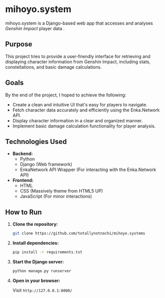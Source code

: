 # mihoyo.system

mihoyo.system is a Django-based web app that accesses and analyses *Genshin Impact* player data .

## Purpose

This project tries to provide a user-friendly interface for retrieving and displaying character information from Genshin Impact, including stats, constellations, and basic damage calculations.

## Goals

By the end of the project, I hoped to achieve the following:

*   Create a clean and intuitive UI that's easy for players to navigate.
*   Fetch character data accurately and efficiently using the Enka.Network API.
*   Display character information in a clear and organized manner.
*   Implement basic damage calculation functionality for player analysis. 

## Technologies Used

*   **Backend:**
    *   Python
    *   Django (Web framework)
    *   EnkaNetwork API Wrapper (For interacting with the Enka.Network API)
*   **Frontend:**
    *   HTML
    *   CSS (Massively theme from HTML5 UP)
    *   JavaScript (For minor interactions)

## How to Run

1.  **Clone the repository:**  
    ```bash
    git clone https://github.com/totallynotnochi/mihoyo.systems
    ```
2.  **Install dependencies:**
    ```bash
    pip install -r requirements.txt
    ```
3.  **Start the Django server:**
    ```bash
    python manage.py runserver
    ```
4.  **Open in your browser:**


    Visit `http://127.0.0.1:8000/`
